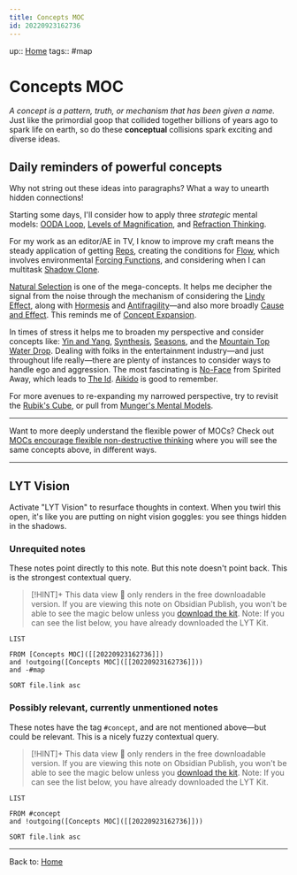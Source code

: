 ```yaml
---
title: Concepts MOC
id: 20220923162736
---
```

up:: [Home]([[20220913025516]])
tags:: #map

# Concepts MOC
*A concept is a pattern, truth, or mechanism that has been given a name.*
Just like the primordial goop that collided together billions of years ago to spark life on earth, so do these **conceptual** collisions spark exciting and diverse ideas. 

## Daily reminders of powerful concepts
Why not string out these ideas into paragraphs? What a way to unearth hidden connections!

Starting some days, I'll consider how to apply three *strategic* mental models: [OODA Loop]([[20220829215622]]), [Levels of Magnification]([[20220828194300]]), and [Refraction Thinking]([[20220828191633]]).

For my work as an editor/AE in TV, I know to improve my craft means the steady application of getting [Reps]([[20220829214150]]), creating the conditions for [Flow]([[20220830000619]]), which involves environmental  [Forcing Functions]([[20220724180730]]), and considering when I can multitask [Shadow Clone]([[20220503190814]]). 

[Natural Selection]([[20220829215025]]) is one of the mega-concepts. It helps me decipher the signal from the noise through the mechanism of considering the [Lindy Effect]([[20220829194139]]), along with [Hormesis]([[20220829214423]]) and [Antifragility]([[20220829222053]])—and also more broadly [Cause and Effect]([[20220724182056]]). This reminds me of [Concept Expansion]([[20220829215321]]).

In times of stress it helps me to broaden my perspective and consider concepts like: [Yin and Yang]([[20220505010104]]), [Synthesis]([[20220829214107]]), [Seasons]([[20220829214732]]), and the [Mountain Top Water Drop]([[20220829221904]]). Dealing with folks in the entertainment industry—and just throughout life really—there are plenty of instances to consider ways to handle ego and aggression. The most fascinating is [No-Face]([[20220512053552]]) from Spirited Away, which leads to [The Id]([[20220505061552]]). [Aikido]([[20220829195201]]) is good to remember.

For more avenues to re-expanding my narrowed perspective, try to revisit the [Rubik's Cube]([[20220512053748]]), or pull from [Munger's Mental Models]([[20220824213329]]).

---

Want to more deeply understand the flexible power of MOCs? Check out [MOCs encourage flexible non-destructive thinking]([[20220702022505]]) where you will see the same concepts above, in different ways.

---

## LYT Vision
Activate "LYT Vision" to resurface thoughts in context. When you twirl this open, it's like you are putting on night vision goggles: you see things hidden in the shadows.

### Unrequited notes
These notes point directly to this note. But this note doesn't point back.
This is the strongest contextual query.

> [!HINT]+ This data view 🔬 only renders in the free downloadable version.
> If you are viewing this note on Obsidian Publish, you won't be able to see the magic below unless you [download the kit](https://www.linkingyourthinking.com/download-lyt-kit).
> Note: If you can see the list below, you have already downloaded the LYT Kit.

```dataview
LIST

FROM [Concepts MOC]([[20220923162736]])
and !outgoing([Concepts MOC]([[20220923162736]]))
and -#map

SORT file.link asc
```


### Possibly relevant, currently unmentioned notes
These notes have the tag `#concept`, and are not mentioned above—but could be relevant.
This is a nicely fuzzy contextual query.

> [!HINT]+ This data view 🔬 only renders in the free downloadable version.
> If you are viewing this note on Obsidian Publish, you won't be able to see the magic below unless you [download the kit](https://www.linkingyourthinking.com/download-lyt-kit).
> Note: If you can see the list below, you have already downloaded the LYT Kit.

```dataview
LIST 

FROM #concept
and !outgoing([Concepts MOC]([[20220923162736]]))

SORT file.link asc
```

---

Back to: [Home]([[20220913025516]])